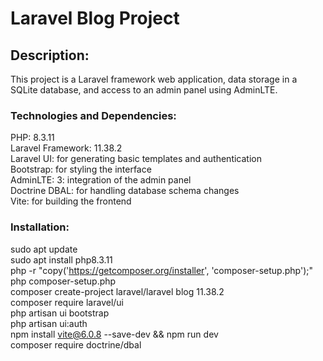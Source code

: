 # Laravel Blog Project

## Description:
This project is a Laravel framework web application, data storage in a SQLite database, and access to an admin panel using AdminLTE.

### Technologies and Dependencies:
PHP: 8.3.11  
Laravel Framework: 11.38.2  
Laravel UI: for generating basic templates and authentication  
Bootstrap: for styling the interface  
AdminLTE: 3: integration of the admin panel  
Doctrine DBAL: for handling database schema changes  
Vite: for building the frontend  

### Installation:
sudo apt update  
sudo apt install php8.3.11  
php -r "copy('https://getcomposer.org/installer', 'composer-setup.php');"  
php composer-setup.php  
composer create-project laravel/laravel blog  11.38.2  
composer require laravel/ui  
php artisan ui bootstrap  
php artisan ui:auth  
npm install vite@6.0.8 --save-dev && npm run dev  
composer require doctrine/dbal  
